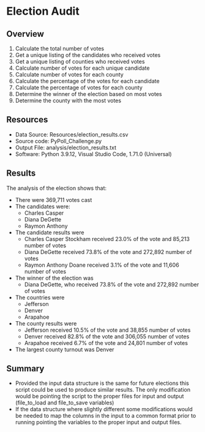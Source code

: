 # Election Audit 

## Overview 
 
 1. Calculate the total number of votes 
 2. Get a unique listing of the candidates who received votes 
 3. Get a unique listing of counties who received votes 
 4. Calculate number of votes for each unique candidate 
 5. Calculate number of votes for each county 
 4. Calculate the percentage of the votes for each candidate 
 5. Calculate the percentage of votes for each county 
 5. Determine the winner of the election based on most votes 
 6. Determine the county with the most votes 

## Resources 
- Data Source: Resources/election_results.csv
- Source code: PyPoll_Challenge.py 
- Output File: analysis/election_results.txt 
- Software: Python 3.9.12, Visual Studio Code,  1.71.0 (Universal)

## Results
The analysis of the election shows that: 

- There were 369,711 votes cast 
- The candidates were: 
	- Charles Casper 
	- Diana DeGette
	- Raymon Anthony
- The candidate results were 
	- Charles Casper Stockham received 23.0% of the vote and 85,213 number of votes 
	- Diana DeGette received 73.8% of the vote and 272,892 number of votes 
	- Raymon Anthony Doane received 3.1% of the vote and 11,606 number of votes 
- The winner of the election was 
	- Diana DeGette, who received 73.8% of the vote and 272,892 number of votes 
- The countries were 
	- Jefferson 
	- Denver 
	- Arapahoe 
- The county results were 
	- Jefferson received 10.5% of the vote and 38,855 number of votes 
	- Denver received 82.8% of the vote and 306,055 number of votes 
	- Arapahoe received 6.7% of the vote and 24,801 number of votes 
- The largest county turnout was Denver 

## Summary 
- Provided the input data structure is the same for future elections this script could be used to produce similar results. The only modification would be pointing the script to the proper files for input and output (file_to_load and file_to_save variables) 
- If the data structure where slightly different some modifications would be needed to map the columns in the input to a common format prior to running pointing the variables to the proper input and output files. 

